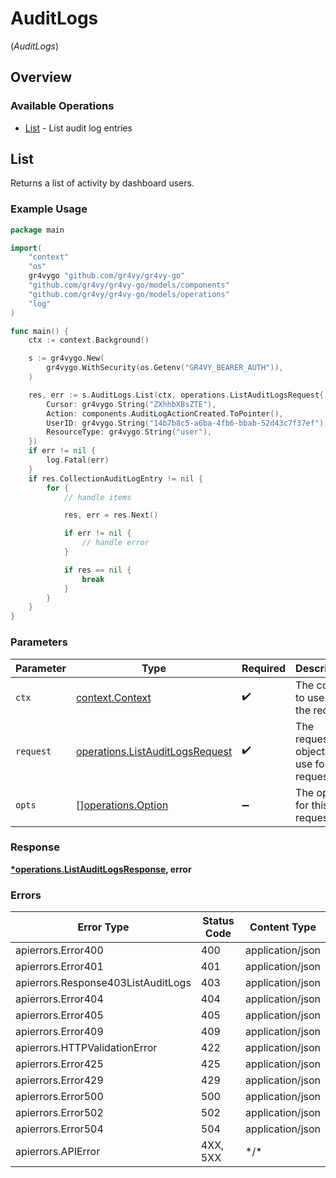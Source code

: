 # AuditLogs
(*AuditLogs*)

## Overview

### Available Operations

* [List](#list) - List audit log entries

## List

Returns a list of activity by dashboard users.

### Example Usage

```go
package main

import(
	"context"
	"os"
	gr4vygo "github.com/gr4vy/gr4vy-go"
	"github.com/gr4vy/gr4vy-go/models/components"
	"github.com/gr4vy/gr4vy-go/models/operations"
	"log"
)

func main() {
    ctx := context.Background()

    s := gr4vygo.New(
        gr4vygo.WithSecurity(os.Getenv("GR4VY_BEARER_AUTH")),
    )

    res, err := s.AuditLogs.List(ctx, operations.ListAuditLogsRequest{
        Cursor: gr4vygo.String("ZXhhbXBsZTE"),
        Action: components.AuditLogActionCreated.ToPointer(),
        UserID: gr4vygo.String("14b7b8c5-a6ba-4fb6-bbab-52d43c7f37ef"),
        ResourceType: gr4vygo.String("user"),
    })
    if err != nil {
        log.Fatal(err)
    }
    if res.CollectionAuditLogEntry != nil {
        for {
            // handle items

            res, err = res.Next()

            if err != nil {
                // handle error
            }

            if res == nil {
                break
            }
        }
    }
}
```

### Parameters

| Parameter                                                                          | Type                                                                               | Required                                                                           | Description                                                                        |
| ---------------------------------------------------------------------------------- | ---------------------------------------------------------------------------------- | ---------------------------------------------------------------------------------- | ---------------------------------------------------------------------------------- |
| `ctx`                                                                              | [context.Context](https://pkg.go.dev/context#Context)                              | :heavy_check_mark:                                                                 | The context to use for the request.                                                |
| `request`                                                                          | [operations.ListAuditLogsRequest](../../models/operations/listauditlogsrequest.md) | :heavy_check_mark:                                                                 | The request object to use for the request.                                         |
| `opts`                                                                             | [][operations.Option](../../models/operations/option.md)                           | :heavy_minus_sign:                                                                 | The options for this request.                                                      |

### Response

**[*operations.ListAuditLogsResponse](../../models/operations/listauditlogsresponse.md), error**

### Errors

| Error Type                         | Status Code                        | Content Type                       |
| ---------------------------------- | ---------------------------------- | ---------------------------------- |
| apierrors.Error400                 | 400                                | application/json                   |
| apierrors.Error401                 | 401                                | application/json                   |
| apierrors.Response403ListAuditLogs | 403                                | application/json                   |
| apierrors.Error404                 | 404                                | application/json                   |
| apierrors.Error405                 | 405                                | application/json                   |
| apierrors.Error409                 | 409                                | application/json                   |
| apierrors.HTTPValidationError      | 422                                | application/json                   |
| apierrors.Error425                 | 425                                | application/json                   |
| apierrors.Error429                 | 429                                | application/json                   |
| apierrors.Error500                 | 500                                | application/json                   |
| apierrors.Error502                 | 502                                | application/json                   |
| apierrors.Error504                 | 504                                | application/json                   |
| apierrors.APIError                 | 4XX, 5XX                           | \*/\*                              |